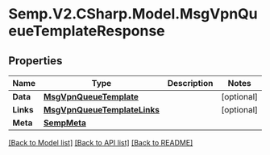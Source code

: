 # Semp.V2.CSharp.Model.MsgVpnQueueTemplateResponse
## Properties

Name | Type | Description | Notes
------------ | ------------- | ------------- | -------------
**Data** | [**MsgVpnQueueTemplate**](MsgVpnQueueTemplate.md) |  | [optional] 
**Links** | [**MsgVpnQueueTemplateLinks**](MsgVpnQueueTemplateLinks.md) |  | [optional] 
**Meta** | [**SempMeta**](SempMeta.md) |  | 

[[Back to Model list]](../README.md#documentation-for-models) [[Back to API list]](../README.md#documentation-for-api-endpoints) [[Back to README]](../README.md)

